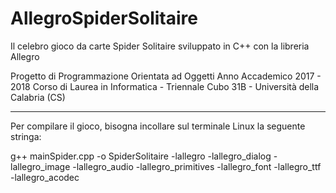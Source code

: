 # AllegroSpiderSolitaire
Il celebro gioco da carte Spider Solitaire sviluppato in C++ con la libreria Allegro

Progetto di Programmazione Orientata ad Oggetti
Anno Accademico 2017 - 2018
Corso di Laurea in Informatica - Triennale
Cubo 31B - Università della Calabria (CS)
_________________________

Per compilare il gioco, bisogna incollare sul terminale Linux la seguente stringa:

g++ mainSpider.cpp -o SpiderSolitaire -lallegro -lallegro_dialog -lallegro_image -lallegro_audio -lallegro_primitives -lallegro_font -lallegro_ttf -lallegro_acodec
